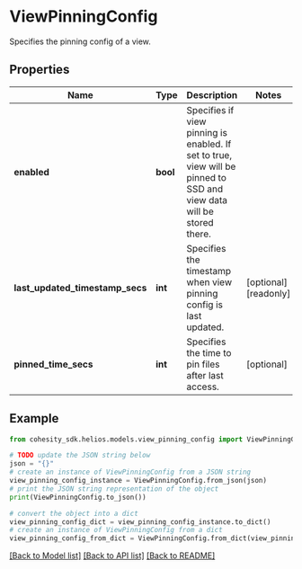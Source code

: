 # ViewPinningConfig

Specifies the pinning config of a view.

## Properties

Name | Type | Description | Notes
------------ | ------------- | ------------- | -------------
**enabled** | **bool** | Specifies if view pinning is enabled. If set to true, view will be pinned to SSD and view data will be stored there. | 
**last_updated_timestamp_secs** | **int** | Specifies the timestamp when view pinning config is last updated. | [optional] [readonly] 
**pinned_time_secs** | **int** | Specifies the time to pin files after last access. | [optional] 

## Example

```python
from cohesity_sdk.helios.models.view_pinning_config import ViewPinningConfig

# TODO update the JSON string below
json = "{}"
# create an instance of ViewPinningConfig from a JSON string
view_pinning_config_instance = ViewPinningConfig.from_json(json)
# print the JSON string representation of the object
print(ViewPinningConfig.to_json())

# convert the object into a dict
view_pinning_config_dict = view_pinning_config_instance.to_dict()
# create an instance of ViewPinningConfig from a dict
view_pinning_config_from_dict = ViewPinningConfig.from_dict(view_pinning_config_dict)
```
[[Back to Model list]](../README.md#documentation-for-models) [[Back to API list]](../README.md#documentation-for-api-endpoints) [[Back to README]](../README.md)


